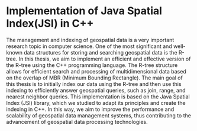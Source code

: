 # Implementation of Java Spatial Index(JSI) in C++ 

The management and indexing of geospatial data is a very important research topic in computer science.
One of the most significant and well-known data structures for storing and searching geospatial data is the R-tree.
In this thesis, we aim to implement an efficient and effective version of the R-tree using the C++ programming language.
The R-tree structure allows for efficient search and processing of multidimensional data based on the overlap of MBR (Minimum Bounding Rectangle).
The main goal of this thesis is to initially index our data using the R-tree and then use this indexing to efficiently answer geospatial queries, such as join,
range, and nearest neighbor queries. This implementation is based on the Java Spatial Index (JSI) library, which we studied to adapt its principles and create the indexing in C++.
In this way, we aim to improve the performance and scalability of geospatial data management systems, thus contributing to the advancement of geospatial data processing technologies. 
